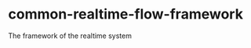 common-realtime-flow-framework
==============================

The framework of the realtime system
